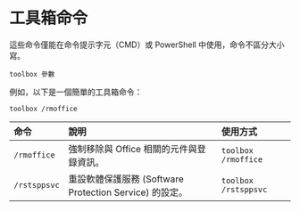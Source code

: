 # 工具箱命令

這些命令僅能在命令提示字元（CMD）或 PowerShell 中使用，命令不區分大小寫。

``` batch
toolbox 參數
```

例如，以下是一個簡單的工具箱命令：

``` batch
toolbox /rmoffice
```

| 命令 | 說明 | 使用方式 |
| :-- | :-- | :-- |
| `/rmoffice` | 強制移除與 Office 相關的元件與登錄資訊。 | `toolbox /rmoffice` |
| `/rstsppsvc` | 重設軟體保護服務 (Software Protection Service) 的設定。 | `toolbox /rstsppsvc` |
